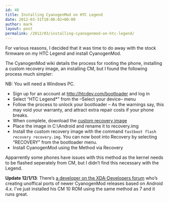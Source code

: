 ```yaml
---
id: 48
title: Installing CyanogenMod on HTC Legend
date: 2012-03-31T10:06:02+00:00
author: mark
layout: post
permalink: /2012/03/installing-cyanogenmod-on-htc-legend/
---
```

For various reasons, I decided that it was time to do away with the stock firmware on my HTC Legend and install CyanogenMod.
  
The CyanogenMod wiki details the process for rooting the phone, installing a custom recovery image, an installing CM, but I found the following process much simpler:

NB: You will need a Windows PC.

  * Sign up for an account at http://htcdev.com/bootloader and log in
  * Select &#8220;HTC Legend*&#8221; from the &#8211;Select your device&#8211; menu
  * Follow the process to unlock your bootloader &#8211; As the warnings say, this may void your warranty, and attract extra repair costs if your phone breaks.
  * When complete, download the [custom recovery image](http://download.clockworkmod.com/recoveries/recovery-clockwork-5.0.2.0-legend.img)
  * Place the image in C:\Android and rename it to recovery.img
  * Install the custom recovery image with the command `fastboot flash recovery recovery.img`. You can now boot into Recovery by selecting &#8220;RECOVERY&#8221; from the bootloader menu.
  * Install CyanogenMod using the Method via Recovery

Apparrently some phones have issues with this method as the kernel needs to be flashed seperately from CM, but I didn&#8217;t find this necessary with the Legend.

**Update 12/1/13**: There&#8217;s [a developer on the XDA-Developers forum](http://forum.xda-developers.com/showthread.php?t=1905588) who&#8217;s creating unoffical ports of newer CyanogenMod releases based on Android 4.x. I&#8217;ve just installed his CM 10 ROM using the same method as 7 and it runs great.
